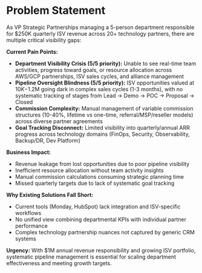 # Problem Statement

As VP Strategic Partnerships managing a 5-person department responsible for $250K quarterly ISV revenue across 20+ technology partners, there are multiple critical visibility gaps:

**Current Pain Points:**
- **Department Visibility Crisis (5/5 priority):** Unable to see real-time team activities, progress toward goals, or resource allocation across AWS/GCP partnerships, ISV sales cycles, and alliance management
- **Pipeline Oversight Blindness (5/5 priority):** ISV opportunities valued at $10K-$1.2M going dark in complex sales cycles (1-3 months), with no systematic tracking of stages from Lead → Demo → POC → Proposal → Closed
- **Commission Complexity:** Manual management of variable commission structures (10-40%, lifetime vs one-time, referral/MSP/reseller models) across diverse partner agreements
- **Goal Tracking Disconnect:** Limited visibility into quarterly/annual ARR progress across technology domains (FinOps, Security, Observability, Backup/DR, Dev Platform)

**Business Impact:**
- Revenue leakage from lost opportunities due to poor pipeline visibility
- Inefficient resource allocation without team activity insights
- Manual commission calculations consuming strategic planning time
- Missed quarterly targets due to lack of systematic goal tracking

**Why Existing Solutions Fall Short:**
- Current tools (Monday, HubSpot) lack integration and ISV-specific workflows
- No unified view combining departmental KPIs with individual partner performance
- Complex technology partnership nuances not captured by generic CRM systems

**Urgency:** With $1M annual revenue responsibility and growing ISV portfolio, systematic pipeline management is essential for scaling department effectiveness and meeting growth targets.
